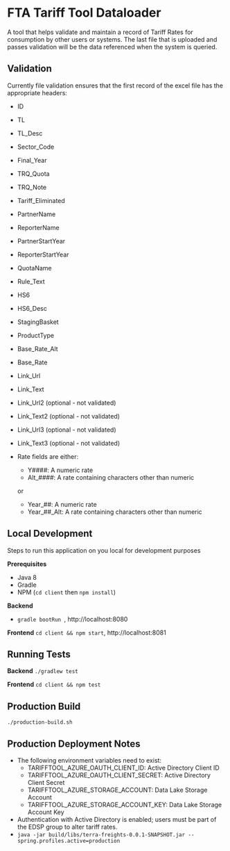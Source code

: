 # FTA Tariff Tool Dataloader
A tool that helps validate and maintain a record of Tariff Rates for consumption by other users or systems.
The last file that is uploaded and passes validation will be the data referenced when the system is queried.

## Validation
Currently file validation ensures that the first record of the excel file has the appropriate headers:

- ID
- TL
- TL_Desc
- Sector_Code
- Final_Year
- TRQ_Quota
- TRQ_Note
- Tariff_Eliminated
- PartnerName
- ReporterName
- PartnerStartYear
- ReporterStartYear
- QuotaName
- Rule_Text
- HS6
- HS6_Desc
- StagingBasket
- ProductType
- Base_Rate_Alt
- Base_Rate
- Link_Url
- Link_Text
- Link_Url2 (optional - not validated)
- Link_Text2 (optional - not validated)
- Link_Url3 (optional - not validated)
- Link_Text3 (optional - not validated)
- Rate fields are either:
    - Y####: A numeric rate
    - Alt_####: A rate containing characters other than numeric
    
    or
    - Year_##: A numeric rate
    - Year_##_Alt: A rate containing characters other than numeric

## Local Development
Steps to run this application on you local for development purposes

**Prerequisites** 
 - Java 8
 - Gradle
 - NPM (`cd client` then `npm install`)

**Backend** 
 - `gradle bootRun `, http://localhost:8080

**Frontend** `cd client && npm start`, http://localhost:8081

## Running Tests

**Backend** `./gradlew test`

**Frontend**  `cd client && npm test`

## Production Build
```./production-build.sh```

## Production Deployment Notes
 - The following environment variables need to exist:
    - TARIFFTOOL_AZURE_OAUTH_CLIENT_ID: Active Directory Client ID
    - TARIFFTOOL_AZURE_OAUTH_CLIENT_SECRET: Active Directory Client Secret
    - TARIFFTOOL_AZURE_STORAGE_ACCOUNT: Data Lake Storage Account
    - TARIFFTOOL_AZURE_STORAGE_ACCOUNT_KEY: Data Lake Storage Account Key
 - Authentication with Active Directory is enabled; users must be part of the EDSP group to alter tariff rates.
 - `java -jar build/libs/terra-freights-0.0.1-SNAPSHOT.jar --spring.profiles.active=production`
 
